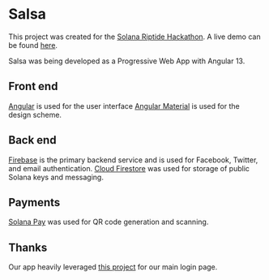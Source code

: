# Salsa

This project was created for the [Solana Riptide Hackathon](https://solana.com/riptide). 
A live demo can be found [here](https://solana-salsa.web.app/). 

Salsa was being developed as a Progressive Web App with Angular 13.

## Front end
[Angular](https://angular.io/) is used for the user interface
[Angular Material](https://material.angular.io/) is used for the design scheme.

## Back end
[Firebase](https://firebase.google.com/) is the primary backend service and is used for Facebook, Twitter, and email authentication.
[Cloud Firestore](https://firebase.google.com/products/firestore) was used for storage of public Solana keys and messaging.

## Payments
[Solana Pay](https://docs.solanapay.com/) was used for QR code generation and scanning.

## Thanks
Our app heavily leveraged [this project](https://github.com/RaphaelJenni/FirebaseUI-Angular) for our main login page. 